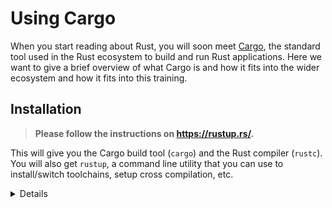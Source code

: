 # Using Cargo

When you start reading about Rust, you will soon meet [Cargo](https://doc.rust-lang.org/cargo/), the standard tool
used in the Rust ecosystem to build and run Rust applications. Here we want to
give a brief overview of what Cargo is and how it fits into the wider ecosystem
and how it fits into this training.

## Installation

> **Please follow the instructions on <https://rustup.rs/>.**

This will give you the Cargo build tool (`cargo`) and the Rust compiler (`rustc`). You will also get `rustup`, a command line utility that you can use to install/switch toolchains, setup cross compilation, etc.

<details>

* On Debian/Ubuntu, you can also install Cargo, the Rust source and the [Rust formatter][6] via `apt`. However, this gets you an outdated rust version and may lead to unexpected behavior. The command would be:

```shell
sudo apt install cargo rust-src rustfmt
```

* We suggest using [VS Code][2] to edit the code (but any LSP compatible editor works with [rust-analyzer][3]).

* Some folks also like to use the [JetBrains][4] family of feature-rich IDEs, which offer timely support, regular updates, and an out-of-the-box experience. If you prefer them, you can use [RustRover][5], which as of September 2023 is still available as a (free) preview. It will eventually replace the Rust plugin which can also be used in, e.g., their CLion IDE.

</details>

[2]: https://code.visualstudio.com/
[3]: https://rust-analyzer.github.io/
[4]: https://www.jetbrains.com/
[5]: https://www.jetbrains.com/rust/
[6]: https://github.com/rust-lang/rustfmt
